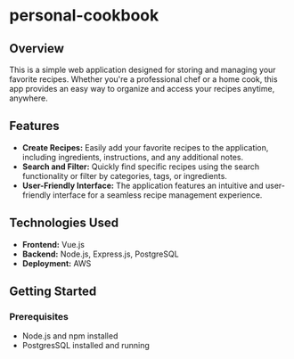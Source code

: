 # personal-cookbook

## Overview

This is a simple web application designed for storing and managing your favorite recipes. Whether you're a professional chef or a home cook, this app provides an easy way to organize and access your recipes anytime, anywhere.

## Features

- **Create Recipes:** Easily add your favorite recipes to the application, including ingredients, instructions, and any additional notes.
- **Search and Filter:** Quickly find specific recipes using the search functionality or filter by categories, tags, or ingredients.
- **User-Friendly Interface:** The application features an intuitive and user-friendly interface for a seamless recipe management experience.

## Technologies Used

- **Frontend:** Vue.js
- **Backend:** Node.js, Express.js, PostgreSQL
- **Deployment:** AWS

## Getting Started

### Prerequisites

- Node.js and npm installed
- PostgresSQL installed and running
